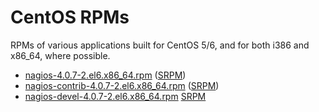 CentOS RPMs
===========

RPMs of various applications built for CentOS 5/6, and for both i386 and x86_64, where possible.

* [nagios-4.0.7-2.el6.x86_64.rpm](blob/master/RPMS/x86_64/nagios-4.0.7-2.el6.x86_64.rpm) ([SRPM](blob/master/SRPMS/nagios-4.0.7-2.el6.x86_64.rpm))
* [nagios-contrib-4.0.7-2.el6.x86_64.rpm](blob/master/RPMS/x86_64/nagios-contrib-4.0.7-2.el6.x86_64.rpm) ([SRPM](blob/master/SRPMS/nagios-contrib-4.0.7-2.el6.x86_64.rpm))
* [nagios-devel-4.0.7-2.el6.x86_64.rpm](blob/master/RPMS/x86_64/nagios-devel-4.0.7-2.el6.x86_64.rpm) [SRPM](blob/master/SRPMS/nagios-devel-4.0.7-2.el6.x86_64.rpm)


